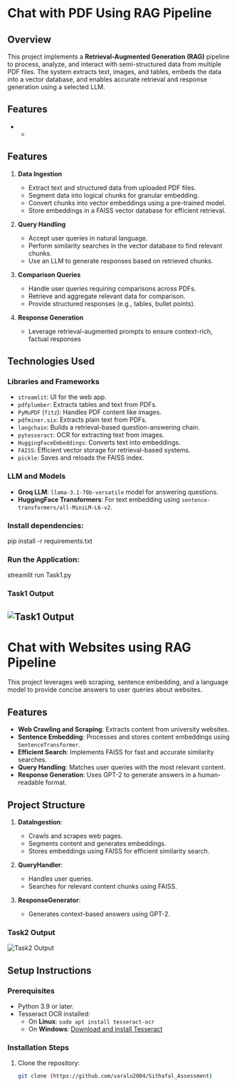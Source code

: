 
# Chat with PDF Using RAG Pipeline
## Overview
This project implements a **Retrieval-Augmented Generation (RAG)** pipeline to process, analyze, and interact with semi-structured data from multiple PDF files. The system extracts text, images, and tables, embeds the data into a vector database, and enables accurate retrieval and response generation using a selected LLM.

## Features

- *
## Features
1. **Data Ingestion**  
   - Extract text and structured data from uploaded PDF files.  
   - Segment data into logical chunks for granular embedding.  
   - Convert chunks into vector embeddings using a pre-trained model.  
   - Store embeddings in a FAISS vector database for efficient retrieval.  

2. **Query Handling**  
   - Accept user queries in natural language.  
   - Perform similarity searches in the vector database to find relevant chunks.  
   - Use an LLM to generate responses based on retrieved chunks.  

3. **Comparison Queries**  
   - Handle user queries requiring comparisons across PDFs.  
   - Retrieve and aggregate relevant data for comparison.  
   - Provide structured responses (e.g., tables, bullet points).  

4. **Response Generation**  
   - Leverage retrieval-augmented prompts to ensure context-rich, factual responses

## Technologies Used

### Libraries and Frameworks
- `streamlit`: UI for the web app.
- `pdfplumber`: Extracts tables and text from PDFs.
- `PyMuPDF` (`fitz`): Handles PDF content like images.
- `pdfminer.six`: Extracts plain text from PDFs.
- `langchain`: Builds a retrieval-based question-answering chain.
- `pytesseract`: OCR for extracting text from images.
- `HuggingFaceEmbeddings`: Converts text into embeddings.
- `FAISS`: Efficient vector storage for retrieval-based systems.
- `pickle`: Saves and reloads the FAISS index.

### LLM and Models
- **Groq LLM**: `llama-3.1-70b-versatile` model for answering questions.
- **HuggingFace Transformers**: For text embedding using `sentence-transformers/all-MiniLM-L6-v2`.
### Install dependencies:
  pip install -r requirements.txt
### Run the Application:
streamlit run Task1.py

### Task1 Output
![Task1 Output](https://i.postimg.cc/QMKw7ZPH/Screenshot-262.png)
---
# Chat with Websites using RAG Pipeline

This project leverages web scraping, sentence embedding, and a language model to provide concise answers to user queries about websites.

## Features
- **Web Crawling and Scraping**: Extracts content from university websites.
- **Sentence Embedding**: Processes and stores content embeddings using `SentenceTransformer`.
- **Efficient Search**: Implements FAISS for fast and accurate similarity searches.
- **Query Handling**: Matches user queries with the most relevant content.
- **Response Generation**: Uses GPT-2 to generate answers in a human-readable format.

## Project Structure
1. **DataIngestion**:
   - Crawls and scrapes web pages.
   - Segments content and generates embeddings.
   - Stores embeddings using FAISS for efficient similarity search.

2. **QueryHandler**:
   - Handles user queries.
   - Searches for relevant content chunks using FAISS.

3. **ResponseGenerator**:
   - Generates context-based answers using GPT-2.

### Task2 Output
![Task2 Output](https://i.postimg.cc/Kj1MGQ4S/output2.jpg)

## Setup Instructions

### Prerequisites
- Python 3.9 or later.
- Tesseract OCR installed:
  - On **Linux**: `sudo apt install tesseract-ocr`
  - On **Windows**: [Download and install Tesseract](https://github.com/tesseract-ocr/tesseract)

### Installation Steps

1. Clone the repository:
   ```bash
   git clone (https://github.com/varalu2004/Sithafal_Assessment)

